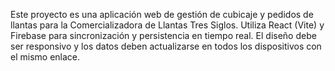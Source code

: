 <!-- Use this file to provide workspace-specific custom instructions to Copilot. For more details, visit https://code.visualstudio.com/docs/copilot/copilot-customization#_use-a-githubcopilotinstructionsmd-file -->

Este proyecto es una aplicación web de gestión de cubicaje y pedidos de llantas para la Comercializadora de Llantas Tres Siglos. Utiliza React (Vite) y Firebase para sincronización y persistencia en tiempo real. El diseño debe ser responsivo y los datos deben actualizarse en todos los dispositivos con el mismo enlace.
